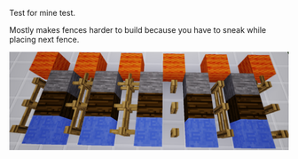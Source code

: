 Test for mine test.

Mostly makes fences harder to build because you have to sneak while placing next fence.

![fences.png](https://github.com/S-S-X/fence_connect/blob/master/fences.png "Fences test")
